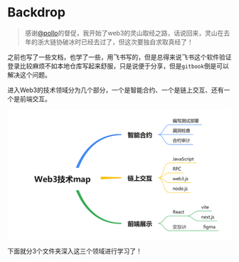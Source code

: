 # Backdrop

> 感谢[@pollo](https://x.com/pollowinworld)的督促，我开始了web3的灵山取经之路，话说回来，灵山在去年的浙大链协破冰时已经去过了，但这次要独自求取真经了！

之前也写了一些文档，也学了一些，用飞书写的，但是总得来说飞书这个软件验证登录比较麻烦不如本地仓库写起来舒服，只是说便于分享，但是`gitbook`倒是可以解决这个问题。

进入Web3的技术领域分为几个部分，一个是智能合约、一个是链上交互、还有一个是前端交互。

![Web3技术map](./attachment/Web3技术map.png)

下面就分3个文件夹深入这三个领域进行学习了！